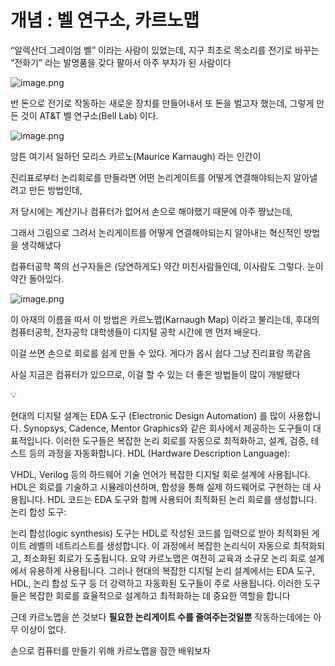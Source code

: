 # 개념 : 벨 연구소, 카르노맵

“알렉산더 그레이엄 벨” 이라는 사람이 있었는데, 지구 최초로 목소리를 전기로 바꾸는 “전화기” 라는 발명품을 갖다 팔아서 아주 부자가 된 사람이다

![image.png](%E1%84%80%E1%85%A2%E1%84%82%E1%85%A7%E1%86%B7%20%E1%84%87%E1%85%A6%E1%86%AF%20%E1%84%8B%E1%85%A7%E1%86%AB%E1%84%80%E1%85%AE%E1%84%89%E1%85%A9,%20%E1%84%8F%E1%85%A1%E1%84%85%E1%85%B3%E1%84%82%E1%85%A9%E1%84%86%E1%85%A2%E1%86%B8%201bc80ae0869c8107bf8deab9610ee1f1/image.png)

번 돈으로 전기로 작동하는 새로운 장치를 만들어내서 또 돈을 벌고자 했는데, 그렇게 만든 것이 AT&T 벨 연구소(Bell Lab) 이다.

![image.png](%E1%84%80%E1%85%A2%E1%84%82%E1%85%A7%E1%86%B7%20%E1%84%87%E1%85%A6%E1%86%AF%20%E1%84%8B%E1%85%A7%E1%86%AB%E1%84%80%E1%85%AE%E1%84%89%E1%85%A9,%20%E1%84%8F%E1%85%A1%E1%84%85%E1%85%B3%E1%84%82%E1%85%A9%E1%84%86%E1%85%A2%E1%86%B8%201bc80ae0869c8107bf8deab9610ee1f1/image%201.png)

암튼 여기서 일하던 모리스 카르노(Maurice Karnaugh) 라는 인간이

진리표로부터 논리회로를 만들라면 어떤 논리게이트를 어떻게 연결해야되는지 알아낼려고 만든 방법인데, 

저 당시에는 계산기나 컴퓨터가 없어서 손으로 해야했기 때문에 아주 짱났는데,

그래서 그림으로 그려서 논리게이트를 어떻게 연결해야되는지 알아내는 혁신적인 방법을 생각해냈다

컴퓨터공학 쪽의 선구자들은 (당연하게도) 약간 미친사람들인데, 이사람도 그렇다. 눈이 약간 돌아있다. 

![image.png](%E1%84%80%E1%85%A2%E1%84%82%E1%85%A7%E1%86%B7%20%E1%84%87%E1%85%A6%E1%86%AF%20%E1%84%8B%E1%85%A7%E1%86%AB%E1%84%80%E1%85%AE%E1%84%89%E1%85%A9,%20%E1%84%8F%E1%85%A1%E1%84%85%E1%85%B3%E1%84%82%E1%85%A9%E1%84%86%E1%85%A2%E1%86%B8%201bc80ae0869c8107bf8deab9610ee1f1/image%202.png)

이 아재의 이름을 따서 이 방법은 카르노맵(Karnaugh Map) 이라고 불리는데, 후대의 컴퓨터공학, 전자공학 대학생들이 디지털 공학 시간에 맨 먼저 배운다.

이걸 쓰면 손으로 회로를 쉽게 만들 수 있다. 게다가 몹시 쉽다 그냥 진리표랑 똑같음

사실 지금은 컴퓨터가 있으므로, 이걸 할 수 있는 더 좋은 방법들이 많이 개발됐다

<aside>
💡

현대의 디지털 설계는 EDA 도구 (Electronic Design Automation) 를 많이 사용합니다. Synopsys, Cadence, Mentor Graphics와 같은 회사에서 제공하는 도구들이 대표적입니다.
이러한 도구들은 복잡한 논리 회로를 자동으로 최적화하고, 설계, 검증, 테스트 등의 과정을 자동화합니다.
HDL (Hardware Description Language):

VHDL, Verilog 등의 하드웨어 기술 언어가 복잡한 디지털 회로 설계에 사용됩니다. HDL은 회로를 기술하고 시뮬레이션하며, 합성을 통해 실제 하드웨어로 구현하는 데 사용됩니다.
HDL 코드는 EDA 도구와 함께 사용되어 최적화된 논리 회로를 생성합니다.
논리 합성 도구:

논리 합성(logic synthesis) 도구는 HDL로 작성된 코드를 입력으로 받아 최적화된 게이트 레벨의 네트리스트를 생성합니다.
이 과정에서 복잡한 논리식이 자동으로 최적화되고, 최소화된 회로가 도출됩니다.
요약
카르노맵은 여전히 교육과 소규모 논리 회로 설계에서 유용하게 사용됩니다. 그러나 현대의 복잡한 디지털 논리 설계에서는 EDA 도구, HDL, 논리 합성 도구 등 더 강력하고 자동화된 도구들이 주로 사용됩니다. 이러한 도구들은 복잡한 회로를 효율적으로 설계하고 최적화하는 데 중요한 역할을 합니다

</aside>

근데 카르노맵을 쓴 것보다 **필요한 논리게이트 수를 줄여주는것일뿐** 작동하는데에는 아무 이상이 없다.

손으로 컴퓨터를 만들기 위해 카르노맵을 잠깐 배워보자